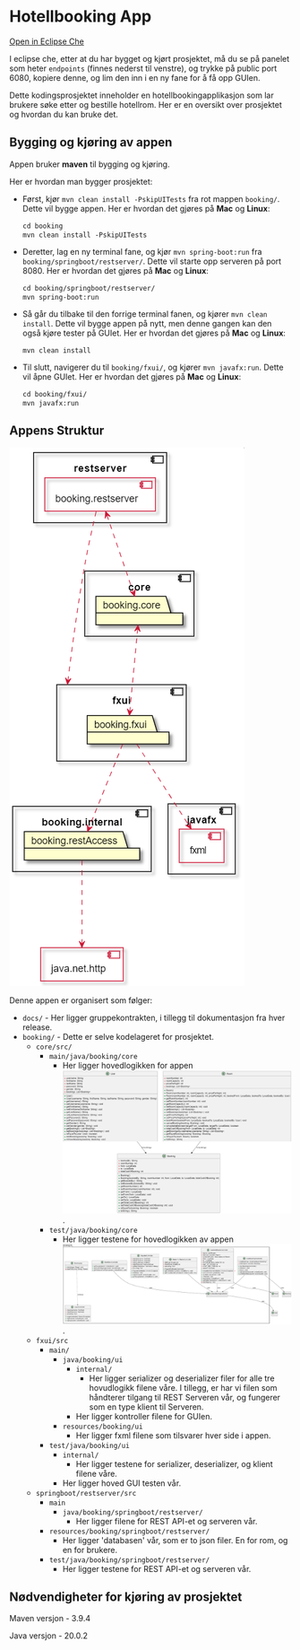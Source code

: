 # Hotellbooking App

[Open in Eclipse Che](https://che.stud.ntnu.no/#https://gitlab.stud.idi.ntnu.no/it1901/groups-2023/gr2313/gr2313?new)

I eclipse che, etter at du har bygget og kjørt prosjektet, må du se på panelet som heter `endpoints` (finnes nederst til venstre), og trykke på public port 6080, kopiere denne, og lim den inn i en ny fane for å få opp GUIen.

Dette kodingsprosjektet inneholder en hotellbookingapplikasjon som lar brukere søke etter og bestille hotellrom. Her er en oversikt over prosjektet og hvordan du kan bruke det.

## Bygging og kjøring av appen

Appen bruker **maven** til bygging og kjøring.

Her er hvordan man bygger prosjektet:

- Først, kjør `mvn clean install -PskipUITests` fra rot mappen `booking/`. Dette vil bygge appen. Her er hvordan det gjøres på **Mac** og **Linux**:
  ```
  cd booking
  mvn clean install -PskipUITests
  ```
- Deretter, lag en ny terminal fane, og kjør `mvn spring-boot:run` fra `booking/springboot/restserver/`. Dette vil starte opp serveren på port 8080. Her er hvordan det gjøres på **Mac** og **Linux**:
  ```
  cd booking/springboot/restserver/
  mvn spring-boot:run
  ```
- Så går du tilbake til den forrige terminal fanen, og kjører `mvn clean install`. Dette vil bygge appen på nytt, men denne gangen kan den også kjøre tester på GUIet. Her er hvordan det gjøres på **Mac** og **Linux**:
  ```
  mvn clean install
  ```
- Til slutt, navigerer du til `booking/fxui/`, og kjører `mvn javafx:run`. Dette vil åpne GUIet. Her er hvordan det gjøres på **Mac** og **Linux**:
  ```
  cd booking/fxui/
  mvn javafx:run
  ```

## Appens Struktur

![Prosjektets struktur vha PlantUML](img/packageDiagram.png)

Denne appen er organisert som følger:

- `docs/` - Her ligger gruppekontrakten, i tillegg til dokumentasjon fra hver release.
- `booking/` - Dette er selve kodelageret for prosjektet.
  - `core/src/`
    - `main/java/booking/core`
      - Her ligger hovedlogikken for appen ![Klassediagram av booking.core klasser](img/classDiagramCore.png).
    - `test/java/booking/core`
      - Her ligger testene for hovedlogikken av appen ![Klassediagram av booking.fxui klasser](img/classDiagramUI.png).
  - `fxui/src`
    - `main/`
      - `java/booking/ui`
        - `internal/`
          - Her ligger serializer og deserializer filer for alle tre hovudlogikk filene våre. I tillegg, er har vi filen som håndterer tilgang til REST Serveren vår, og fungerer som en type klient til Serveren.
        - Her ligger kontroller filene for GUIen.
      - `resources/booking/ui`
        - Her ligger fxml filene som tilsvarer hver side i appen.
    - `test/java/booking/ui`
      - `internal/`
        - Her ligger testene for serializer, deserializer, og klient filene våre.
      - Her ligger hoved GUI testen vår.
  - `springboot/restserver/src`
    - `main`
      - `java/booking/springboot/restserver/`
        - Her ligger filene for REST API-et og serveren vår.
    - `resources/booking/springboot/restserver/`
      - Her ligger 'databasen' vår, som er to json filer. En for rom, og en for brukere.
    - `test/java/booking/springboot/restserver/`
      - Her ligger testene for REST API-et og serveren vår.

## Nødvendigheter for kjøring av prosjektet

Maven versjon - 3.9.4

Java versjon - 20.0.2
